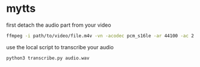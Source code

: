 # mytts

first detach the audio part from your video
```bash
ffmpeg -i path/to/video/file.m4v -vn -acodec pcm_s16le -ar 44100 -ac 2 path/to/audio/audio.wav
```

use the local script to transcribe your audio
```
python3 transcribe.py audio.wav
```

